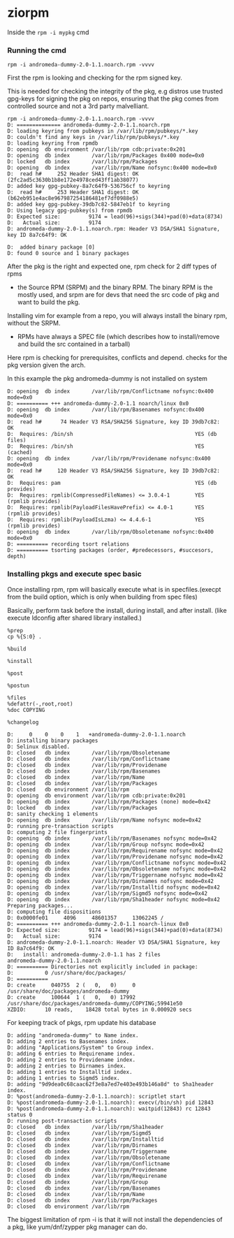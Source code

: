# ziorpm

Inside the `rpm -i mypkg` cmd


### Running the cmd

`rpm -i andromeda-dummy-2.0-1.1.noarch.rpm -vvvv`

First the rpm is looking and checking for the rpm signed key.

This is needed for checking the integrity of the pkg, e.g distros use trusted gpg-keys for signing the pkg on repos,
 ensuring that the pkg comes from controlled source and not a 3rd party malvelliant.

```console
rpm -i andromeda-dummy-2.0-1.1.noarch.rpm -vvvv
D: ============== andromeda-dummy-2.0-1.1.noarch.rpm
D: loading keyring from pubkeys in /var/lib/rpm/pubkeys/*.key
D: couldn't find any keys in /var/lib/rpm/pubkeys/*.key
D: loading keyring from rpmdb
D: opening  db environment /var/lib/rpm cdb:private:0x201
D: opening  db index       /var/lib/rpm/Packages 0x400 mode=0x0
D: locked   db index       /var/lib/rpm/Packages
D: opening  db index       /var/lib/rpm/Name nofsync:0x400 mode=0x0
D:  read h#     252 Header SHA1 digest: OK (2fc2ad5c3630b1b8e172e4978ced43ff1ab38077)
D: added key gpg-pubkey-8a7c64f9-536756cf to keyring
D:  read h#     253 Header SHA1 digest: OK (b62eb951e4ac8e967987254186481ef7df0988e5)
D: added key gpg-pubkey-39db7c82-5847eb1f to keyring
D: Using legacy gpg-pubkey(s) from rpmdb
D: Expected size:         9174 = lead(96)+sigs(344)+pad(0)+data(8734)
D:   Actual size:         9174
D: andromeda-dummy-2.0-1.1.noarch.rpm: Header V3 DSA/SHA1 Signature, key ID 8a7c64f9: OK
```


```console
D: 	added binary package [0]
D: found 0 source and 1 binary packages
```

After the pkg is the right and expected one,  rpm check for 2 diff types of rpms

- the Source RPM (SRPM) and the binary RPM. The binary RPM is the mostly used, and srpm are for devs that need the src code of pkg and want to build the pkg.

Installing vim for example from a repo, you will always install the binary rpm, without the SRPM.

- RPMs have always a SPEC file (which describes how to install/remove and build the src contained in a tarball)


Here rpm is checking for prerequisites, conflicts and depend. checks for the pkg version given the arch.

In this example the pkg andromeda-dummy is not installed on system

```
D: opening  db index       /var/lib/rpm/Conflictname nofsync:0x400 mode=0x0
D: ========== +++ andromeda-dummy-2.0-1.1 noarch/linux 0x0
D: opening  db index       /var/lib/rpm/Basenames nofsync:0x400 mode=0x0
D:  read h#      74 Header V3 RSA/SHA256 Signature, key ID 39db7c82: OK
D:  Requires: /bin/sh                                       YES (db files)
D:  Requires: /bin/sh                                       YES (cached)
D: opening  db index       /var/lib/rpm/Providename nofsync:0x400 mode=0x0
D:  read h#     120 Header V3 RSA/SHA256 Signature, key ID 39db7c82: OK
D:  Requires: pam                                           YES (db provides)
D:  Requires: rpmlib(CompressedFileNames) <= 3.0.4-1        YES (rpmlib provides)
D:  Requires: rpmlib(PayloadFilesHavePrefix) <= 4.0-1       YES (rpmlib provides)
D:  Requires: rpmlib(PayloadIsLzma) <= 4.4.6-1              YES (rpmlib provides)
D: opening  db index       /var/lib/rpm/Obsoletename nofsync:0x400 mode=0x0
D: ========== recording tsort relations
D: ========== tsorting packages (order, #predecessors, #succesors, depth)
```

### Installing pkgs and execute spec basic


Once installing rpm, rpm will basically execute what is in specfiles.(execpt from the build option, which is only when building from spec files)

Basically, perform task before the install, during install, and after install. (like execute ldconfig after shared library installed.)
```console
%prep
cp %{S:0} .

%build

%install

%post

%postun

%files
%defattr(-,root,root)
%doc COPYING

%changelog
```



```console
D:     0    0    0    1   +andromeda-dummy-2.0-1.1.noarch
D: installing binary packages
D: Selinux disabled.
D: closed   db index       /var/lib/rpm/Obsoletename
D: closed   db index       /var/lib/rpm/Conflictname
D: closed   db index       /var/lib/rpm/Providename
D: closed   db index       /var/lib/rpm/Basenames
D: closed   db index       /var/lib/rpm/Name
D: closed   db index       /var/lib/rpm/Packages
D: closed   db environment /var/lib/rpm
D: opening  db environment /var/lib/rpm cdb:private:0x201
D: opening  db index       /var/lib/rpm/Packages (none) mode=0x42
D: locked   db index       /var/lib/rpm/Packages
D: sanity checking 1 elements
D: opening  db index       /var/lib/rpm/Name nofsync mode=0x42
D: running pre-transaction scripts
D: computing 2 file fingerprints
D: opening  db index       /var/lib/rpm/Basenames nofsync mode=0x42
D: opening  db index       /var/lib/rpm/Group nofsync mode=0x42
D: opening  db index       /var/lib/rpm/Requirename nofsync mode=0x42
D: opening  db index       /var/lib/rpm/Providename nofsync mode=0x42
D: opening  db index       /var/lib/rpm/Conflictname nofsync mode=0x42
D: opening  db index       /var/lib/rpm/Obsoletename nofsync mode=0x42
D: opening  db index       /var/lib/rpm/Triggername nofsync mode=0x42
D: opening  db index       /var/lib/rpm/Dirnames nofsync mode=0x42
D: opening  db index       /var/lib/rpm/Installtid nofsync mode=0x42
D: opening  db index       /var/lib/rpm/Sigmd5 nofsync mode=0x42
D: opening  db index       /var/lib/rpm/Sha1header nofsync mode=0x42
Preparing packages...
D: computing file dispositions
D: 0x0000fe01     4096     48601357     13062245 /
D: ========== +++ andromeda-dummy-2.0-1.1 noarch-linux 0x0
D: Expected size:         9174 = lead(96)+sigs(344)+pad(0)+data(8734)
D:   Actual size:         9174
D: andromeda-dummy-2.0-1.1.noarch: Header V3 DSA/SHA1 Signature, key ID 8a7c64f9: OK
D:   install: andromeda-dummy-2.0-1.1 has 2 files
andromeda-dummy-2.0-1.1.noarch
D: ========== Directories not explicitly included in package:
D:          0 /usr/share/doc/packages/
D: ==========
D: create     040755  2 (   0,   0)     0 /usr/share/doc/packages/andromeda-dummy
D: create     100644  1 (   0,   0) 17992 /usr/share/doc/packages/andromeda-dummy/COPYING;59941e50
XZDIO:      10 reads,    18428 total bytes in 0.000920 secs

```

For keeping track of pkgs, rpm update his database
```console
D: adding "andromeda-dummy" to Name index.
D: adding 2 entries to Basenames index.
D: adding "Applications/System" to Group index.
D: adding 6 entries to Requirename index.
D: adding 2 entries to Providename index.
D: adding 2 entries to Dirnames index.
D: adding 1 entries to Installtid index.
D: adding 1 entries to Sigmd5 index.
D: adding "9d9dea0c68caac62f3e8a7ed7e403e493b146a8d" to Sha1header index.
D: %post(andromeda-dummy-2.0-1.1.noarch): scriptlet start
D: %post(andromeda-dummy-2.0-1.1.noarch): execv(/bin/sh) pid 12843
D: %post(andromeda-dummy-2.0-1.1.noarch): waitpid(12843) rc 12843 status 0
D: running post-transaction scripts
D: closed   db index       /var/lib/rpm/Sha1header
D: closed   db index       /var/lib/rpm/Sigmd5
D: closed   db index       /var/lib/rpm/Installtid
D: closed   db index       /var/lib/rpm/Dirnames
D: closed   db index       /var/lib/rpm/Triggername
D: closed   db index       /var/lib/rpm/Obsoletename
D: closed   db index       /var/lib/rpm/Conflictname
D: closed   db index       /var/lib/rpm/Providename
D: closed   db index       /var/lib/rpm/Requirename
D: closed   db index       /var/lib/rpm/Group
D: closed   db index       /var/lib/rpm/Basenames
D: closed   db index       /var/lib/rpm/Name
D: closed   db index       /var/lib/rpm/Packages
D: closed   db environment /var/lib/rpm
```

The biggest limitation of rpm -i is that it will not install the dependencies of a pkg, like yum/dnf/zypper pkg manager can do.

